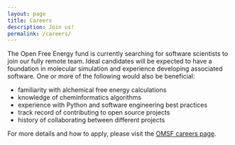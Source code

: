 ```yaml
---
layout: page
title: Careers
description: Join us!
permalink: /careers/
---
```


The Open Free Energy fund is currently searching for software scientists
to join our fully remote team.
Ideal candidates will be expected to have a foundation in molecular simulation
and experience developing associated software.
One or more of the following would also be beneficial:
- familiarity with alchemical free energy calculations
- knowledge of cheminformatics algorithms
- experience with Python and software engineering best practices
- track record of contributing to open source projects
- history of collaborating between different projects


For more details and how to apply, please visit the [OMSF careers page](https://omsf.io/about/careers/).
